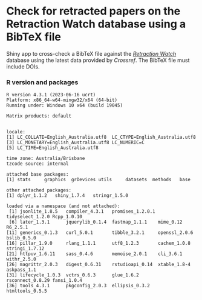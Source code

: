 # Check for retracted papers on the Retraction Watch database using a BibTeX file

Shiny app to cross-check a BibTeX file against the *[Retraction Watch](https://retractionwatch.com/)* database using the latest data provided by *Crossref*.
The BibTeX file must include DOIs.

### R version and packages

```
R version 4.3.1 (2023-06-16 ucrt)
Platform: x86_64-w64-mingw32/x64 (64-bit)
Running under: Windows 10 x64 (build 19045)

Matrix products: default


locale:
[1] LC_COLLATE=English_Australia.utf8  LC_CTYPE=English_Australia.utf8   
[3] LC_MONETARY=English_Australia.utf8 LC_NUMERIC=C                      
[5] LC_TIME=English_Australia.utf8    

time zone: Australia/Brisbane
tzcode source: internal

attached base packages:
[1] stats     graphics  grDevices utils     datasets  methods   base     

other attached packages:
[1] dplyr_1.1.2   shiny_1.7.4   stringr_1.5.0

loaded via a namespace (and not attached):
 [1] jsonlite_1.8.5   compiler_4.3.1   promises_1.2.0.1 tidyselect_1.2.0 Rcpp_1.0.10     
 [6] later_1.3.1      jquerylib_0.1.4  fastmap_1.1.1    mime_0.12        R6_2.5.1        
[11] generics_0.1.3   curl_5.0.1       tibble_3.2.1     openssl_2.0.6    bslib_0.5.0     
[16] pillar_1.9.0     rlang_1.1.1      utf8_1.2.3       cachem_1.0.8     stringi_1.7.12  
[21] httpuv_1.6.11    sass_0.4.6       memoise_2.0.1    cli_3.6.1        withr_2.5.0     
[26] magrittr_2.0.3   digest_0.6.31    rstudioapi_0.14  xtable_1.8-4     askpass_1.1     
[31] lifecycle_1.0.3  vctrs_0.6.3      glue_1.6.2       rsconnect_0.8.29 fansi_1.0.4     
[36] tools_4.3.1      pkgconfig_2.0.3  ellipsis_0.3.2   htmltools_0.5.5
```